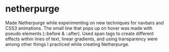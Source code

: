 # netherpurge

Made Netherpurge while experimenting on new techniques for navbars and CSS3 animations. The small line that pops up on hover was made with pseudo elements (::before & ::after). Used span tags to create different effects within lines of text, linear gradients, and using transparency were among other things I practiced while creating Netherpurge.
